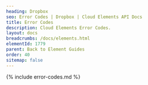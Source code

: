 ```yaml
---
heading: Dropbox
seo: Error Codes | Dropbox | Cloud Elements API Docs
title: Error Codes
description: Cloud Elements Error Codes.
layout: docs
breadcrumbs: /docs/elements.html
elementId: 1779
parent: Back to Element Guides
order: 40
sitemap: false
---
```


{% include error-codes.md %}
